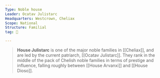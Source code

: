 ```yaml
---
Type: Noble house
Leader: Ocatav Julistarc
Headquarters: Westcrown, Cheliax
Scope: National
Structure: Familial
tag: 👥

---
```


> **House Julistarc** is one of the major noble families in [[Cheliax]], and are led by the current patriarch, [[Ocatav Julistarc]]. They rank in the middle of the pack of Chelish noble families in terms of prestige and influence, falling roughly between [[House Arvanxi]] and [[House Dioso]].









